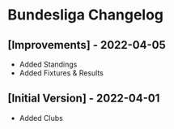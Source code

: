 # Bundesliga Changelog

## [Improvements] - 2022-04-05

- Added Standings
- Added Fixtures & Results

## [Initial Version] - 2022-04-01

- Added Clubs
